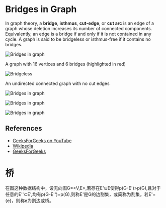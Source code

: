# Bridges in Graph

In graph theory, a **bridge**, **isthmus**, **cut-edge**, or **cut arc** is an edge 
of a graph whose deletion increases its number of connected components. Equivalently, 
an edge is a bridge if and only if it is not contained in any cycle. A graph is said 
to be bridgeless or isthmus-free if it contains no bridges.

![Bridges in graph](https://upload.wikimedia.org/wikipedia/commons/d/df/Graph_cut_edges.svg)

A graph with 16 vertices and 6 bridges (highlighted in red)

![Bridgeless](https://upload.wikimedia.org/wikipedia/commons/b/bf/Undirected.svg)

An undirected connected graph with no cut edges

![Bridges in graph](https://www.geeksforgeeks.org/wp-content/uploads/Bridge1.png)

![Bridges in graph](https://www.geeksforgeeks.org/wp-content/uploads/Bridge2.png)

![Bridges in graph](https://www.geeksforgeeks.org/wp-content/uploads/Bridge3.png)

## References

- [GeeksForGeeks on YouTube](https://www.youtube.com/watch?v=thLQYBlz2DM&list=PLLXdhg_r2hKA7DPDsunoDZ-Z769jWn4R8)
- [Wikipedia](https://en.wikipedia.org/wiki/Bridge_%28graph_theory%29#Tarjan.27s_Bridge-finding_algorithm)
- [GeeksForGeeks](https://www.geeksforgeeks.org/bridge-in-a-graph/)

# 桥

在图这种数据结构中，设无向图G=<V,E>,若存在E'⊆E使得p(G-E')>p(G),且对于任意的E''⊂E',均有p(G-E'')=p(G),则称E'是G的边割集，或简称为割集。若E'={e}，则称e为割边或桥。